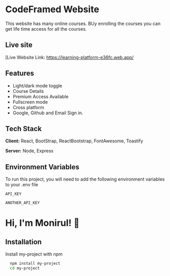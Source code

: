 
# CodeFramed Website

This website has many online courses. BUy enrolling the courses you can get life time access for all the courses.


## Live site 

[Live Website Link: https://learning-platform-e36fc.web.app/


## Features

- Light/dark mode toggle
- Course Details 
- Premium Access Available
- Fullscreen mode
- Cross platform
- Google, Github and Email Sign in.


## Tech Stack

**Client:** React, BootStrap, ReactBootstrap, FontAwesome, Toastify

**Server:** Node, Express


## Environment Variables

To run this project, you will need to add the following environment variables to your .env file

`API_KEY`

`ANOTHER_API_KEY`


# Hi, I'm Monirul! 👋


## Installation

Install my-project with npm

```bash
  npm install my-project
  cd my-project
```
    